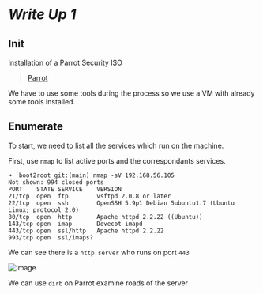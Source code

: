 # *Write Up 1*

## Init
Installation of a Parrot Security ISO
>[Parrot](https://www.parrotsec.org/download/_)

We have to use some tools during the process so we use a VM with already some tools installed.

## Enumerate
To start, we need to list all the services which run on the machine.

First, use `nmap` to list active ports and the correspondants services.

```
➜  boot2root git:(main) nmap -sV 192.168.56.105
Not shown: 994 closed ports
PORT    STATE SERVICE    VERSION
21/tcp  open  ftp        vsftpd 2.0.8 or later
22/tcp  open  ssh        OpenSSH 5.9p1 Debian 5ubuntu1.7 (Ubuntu Linux; protocol 2.0)
80/tcp  open  http       Apache httpd 2.2.22 ((Ubuntu))
143/tcp open  imap       Dovecot imapd
443/tcp open  ssl/http   Apache httpd 2.2.22
993/tcp open  ssl/imaps?
```
We can see there is a `http server` who runs on port `443`

![image](https://github.com/JoLMG42/boot2root/assets/94530285/a6a099ac-39a0-4ee4-bd7d-5a0131762458)

We can use `dirb` on Parrot examine roads of the server
